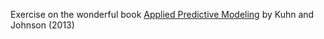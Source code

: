 Exercise on the wonderful book [Applied Predictive Modeling](https://www.amazon.cn/dp/1461468485/ref=sr_1_3?ie=UTF8&qid=1539675759&sr=8-3&keywords=Applied+Predictive+Modeling) by Kuhn and Johnson (2013)

